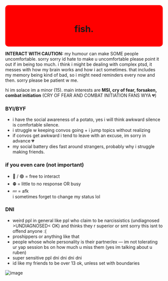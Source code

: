 <div style="background-color: red; padding: 20px; border-radius: 10px;">
  <h1 align="center">fish.</h1>
</div>

<p><b>INTERACT WITH CAUTION:</b> my humour can make SOME people uncomfortable. sorry sorry id hate to make u uncomfortable please point it out if im being too much. i think i might be dealing with complex ptsd, it messes with how my brain works and how i act sometimes. that includes my memory being kind of bad, so i might need reminders every now and then. sorry please be patient w me.</p></p>

<p>hi im solace im a minor (15). main interests are <b>MSI, cry of fear, forsaken, combat initiation</b> (CRY OF FEAR AND COMBAT INITIATION FANS WYA 💔)</p>

<h3>BYI/BYF</h3>
<ul>
  <li>i have the social awareness of a potato, yes i will think awkward silence is comfortable silence.</li>
  <li>i struggle w keeping convos going + i jump topics without realizing</li>
  <li>if convos get awkward i tend to leave with an excuse, im sorry in advance 💔</li>
  <LI>my social battery dies fast around strangers, probably why i struggle making friends.</LI>
</ul>

<h3>if you even care (not important)</h3>
<ul>
  <li>🌙 / 🟢 = free to interact</li>
  <li>⛔️ = little to no response OR busy</li>
  <li>💤 = afk</li>
  i sometimes forget to change my status lol
</ul>

<h3>DNI</h3>
<ul>
  <li>weird ppl in general like ppl who claim to be narcissistics (undiagnosed >UNDIAGNOSED< OK) and thinks they r superior or smt sorry this isnt to offend anyone :(</li>
  <li>proshippers or anything like that</li>
  <li>people whose whole personality is their partner/ex — im not tolerating ur yap session bs on how much u miss them (yes im talking about u ruben)</li>
  <li>super sensitive ppl dni dni dni dni</li>
  <li>id like my friends to be over 13 ok, unless set with boundaries</li>
</ul>

![image](https://github.com/user-attachments/assets/2178ac70-8ded-49a6-a5c9-66297795cc17)
